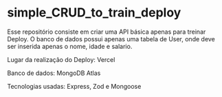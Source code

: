 # simple_CRUD_to_train_deploy

Esse repositório consiste em criar uma API básica apenas para treinar Deploy.
O banco de dados possui apenas uma tabela de User, onde deve ser inserida apenas
o nome, idade e salario. 

Lugar da realização do Deploy: Vercel

Banco de dados: MongoDB Atlas

Tecnologias usadas: Express, Zod e Mongoose